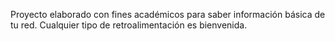 Proyecto elaborado con fines académicos para saber información básica de tu red. 
Cualquier tipo de retroalimentación es bienvenida.
